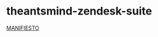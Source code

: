 # theantsmind-zendesk-suite

[MANIFIESTO](https://github.com/HormigasAIS/theantsmind-zendesk-suite/blob/main/MANIFESTO.md)